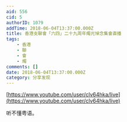 ```yaml
---
aid: 556
cid: 5
authorID: 1079
addTime: 2018-06-04T13:37:00.000Z
title: 香港支聯會「六四」二十九周年燭光悼念集會直播
tags:
    - 香港
    - 聯
    - 會
    - 燭
comments: []
date: 2018-06-04T13:37:00.000Z
category: 分享发现
---
```


[https://www.youtube.com/user/clv64hka/live](https://www.youtube.com/user/clv64hka/live)

听不懂粤语。
